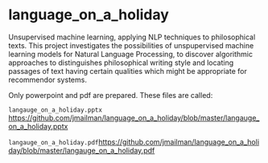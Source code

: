 # language_on_a_holiday
Unsupervised machine learning, applying NLP techniques to philosophical texts. This project investigates the possibilities of unspupervised machine learning models for Natural Language Processing, to discover algorithmic approaches to distinguishes philosophical writing style and locating passages of text having certain qualities which might be appropriate for recommendor systems.




Only powerpoint and pdf are prepared.  These files are called:

`langauge_on_a_holiday.pptx` <https://github.com/jmailman/language_on_a_holiday/blob/master/langauge_on_a_holiday.pptx>

`langauge_on_a_holiday.pdf`<https://github.com/jmailman/language_on_a_holiday/blob/master/langauge_on_a_holiday.pdf>
